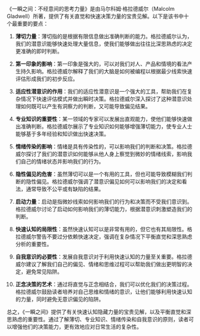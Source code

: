 《一瞬之间：不经意间的思考力量》是由马尔科姆·格拉德威尔（Malcolm Gladwell）所著，提供了有关直觉和快速决策力量的宝贵见解。以下是该书中十个最重要的要点：

1. **薄切力量**：薄切指的是根据有限信息做出准确判断的能力。格拉德威尔认为，我们的潜意识能够快速处理大量信息，使我们能够做出往往比深思熟虑的决定更准确的即时判断。

2. **第一印象的影响**：第一印象是强大的，可以对我们对人、产品和情境的看法产生持久影响。格拉德威尔解释了我们的大脑是如何被编程以根据最少线索快速评估形成我们的初步反应。

3. **适应性潜意识的作用**：我们的适应性潜意识是一个强大的工具，帮助我们在复杂情况下快速评估模式并做出瞬时决策。格拉德威尔深入探讨了这种潜意识处理如何既可以产生有洞察力的判断，又可能导致偏见结果。

4. **专业知识的重要性**：某一领域的专家可以发展出直观能力，使他们能够快速做出准确判断。格拉德威尔展示了专业知识如何能够增强薄切能力，使专业人士能够基于多年经验和知识做出快速决策。

5. **情绪传染的影响**：情绪是具有传染性的，可以影响我们的判断和决策。格拉德威尔探讨了我们的潜意识如何能够从他人身上察觉到微妙的情绪线索，影响我们自己的情绪状态并影响我们的行为。

6. **隐性偏见的危害**：虽然薄切可以是一个有用的工具，但也可能导致模糊我们判断的隐性偏见。格拉德威尔强调了潜意识偏见如何可以影响我们的决定和看法，通常导致不公平或有缺陷的结果。

7. **启动力量**：启动是指微妙线索如何影响我们的行为和决策而不受我们意识到。格拉德威尔讨论了启动如何影响我们的薄切能力，根据潜意识刺激塑造我们的判断。

8. **快速认知的局限性**：虽然快速认知可以是非常有用的，但它也有其局限性。格拉德威尔警告不要过分依赖快速决定，强调在复杂情况下平衡直觉和深思熟虑分析的重要性。

9. **自我意识的必要性**：发展自我意识对于利用快速认知的力量至关重要。格拉德威尔建议了解我们自己的偏见、情绪和思维过程可以帮助我们做出更明智的决定，避免常见陷阱。

10. **正念决策的艺术**：通过将直觉与正念相结合，我们可以优化我们的决策过程。格拉德威尔鼓励读者培养对自己思维和情绪的意识，让他们能够利用快速认知的力量，同时避免无意识偏见的陷阱。

总之，《一瞬之间》提供了有关快速认知隐藏力量的宝贵见解，以及平衡直觉和深思熟虑的重要性。通过了解薄切、专业知识、情绪传染和自我意识的原则，读者可以增强他们的决策能力，更有效地应对日常生活的复杂性。